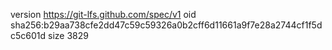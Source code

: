 version https://git-lfs.github.com/spec/v1
oid sha256:b29aa738cfe2dd47c59c59326a0b2cff6d11661a9f7e28a2744cf1f5dc5c601d
size 3829
